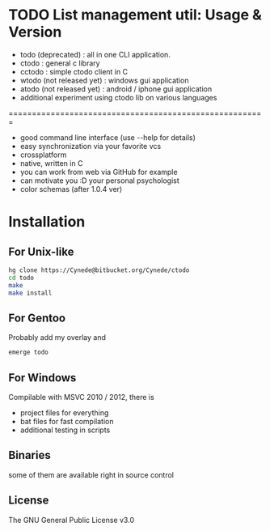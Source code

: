 TODO List management util: Usage & Version
=======================================================

 - todo (deprecated) : all in one CLI application.
 - ctodo : general c library
 - cctodo : simple ctodo client in C
 - wtodo (not released yet) : windows gui application
 - atodo (not released yet) : android / iphone gui application
 - additional experiment using ctodo lib on various languages

 =======================================================
 
 - good command line interface (use --help for details)
 - easy synchronization via your favorite vcs
 - crossplatform
 - native, written in C
 - you can work from web via GitHub for example
 - can motivate you :D your personal psychologist
 - color schemas (after 1.0.4 ver)

Installation
=======================================================

For Unix-like
---------
```bash
hg clone https://Cynede@bitbucket.org/Cynede/ctodo
cd todo
make
make install
```

For Gentoo
----------
Probably add my overlay and
```bash
emerge todo
```

For Windows
----------
Compilable with MSVC 2010 / 2012, there is 

 - project files for everything 
 - bat files for fast compilation
 - additional testing in scripts

Binaries
----------
some of them are available right in source control

License
-------
The GNU General Public License v3.0
